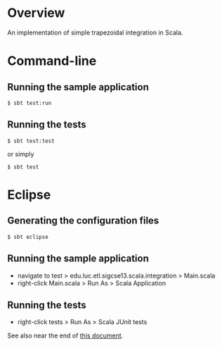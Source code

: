 # Overview

An implementation of simple trapezoidal integration in Scala.

# Command-line

## Running the sample application

    $ sbt test:run

## Running the tests

    $ sbt test:test

or simply

    $ sbt test

# Eclipse

## Generating the configuration files

    $ sbt eclipse

## Running the sample application

- navigate to test > edu.luc.etl.sigcse13.scala.integration > Main.scala
- right-click Main.scala > Run As > Scala Application

## Running the tests

- right-click tests > Run As > Scala JUnit tests

See also near the end of [this document](http://scala-ide.org/docs/user/testingframeworks.html).
